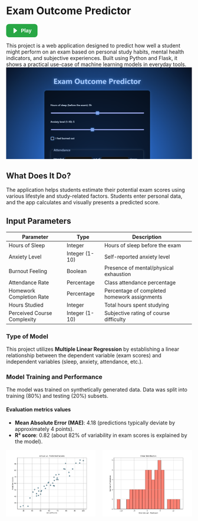 # Exam Outcome Predictor

<a href="https://exam-predictor-z4cw.onrender.com" target="_blank" style="text-decoration: none;">
  <div style="display: inline-flex; align-items: center; background-color: #28a745; color: white; padding: 10px 16px; border-radius: 8px; font-weight: bold; font-family: sans-serif;">
    <svg xmlns="http://www.w3.org/2000/svg" width="16" height="16" style="margin-right: 8px;" viewBox="0 0 16 16">
      <path fill="currentColor" d="M4 2.01c0-.848.98-1.32 1.64-.79l7.48 5.99c.506.405.506 1.17 0 1.58l-7.48 5.99A1.01 1.01 0 0 1 4 13.99v-12z"/>
    </svg>
    Play
  </div>
</a>

This project is a web application designed to predict how well a student might perform on an exam based on personal study habits, mental health indicators, and subjective experiences. Built using Python and Flask, it shows a practical use-case of machine learning models in everyday tools.
![index](model/results/exam.png)

## What Does It Do?

The application helps students estimate their potential exam scores using various lifestyle and study-related factors. Students enter personal data, and the app calculates and visually presents a predicted score.

## Input Parameters

| Parameter                    | Type          | Description                                     |
|------------------------------|---------------|-------------------------------------------------|
| Hours of Sleep               | Integer       | Hours of sleep before the exam                  |
| Anxiety Level                | Integer (1-10)| Self-reported anxiety level                     |
| Burnout Feeling              | Boolean       | Presence of mental/physical exhaustion          |
| Attendance Rate              | Percentage    | Class attendance percentage                     |
| Homework Completion Rate     | Percentage    | Percentage of completed homework assignments    |
| Hours Studied                | Integer       | Total hours spent studying                      |
| Perceived Course Complexity  | Integer (1-10)| Subjective rating of course difficulty          |

### Type of Model
This project utilizes **Multiple Linear Regression** by establishing a linear relationship between the dependent variable (exam scores) and independent variables (sleep, anxiety, attendance, etc.).

### Model Training and Performance

The model was trained on synthetically generated data. Data was split into training (80%) and testing (20%) subsets.

#### Evaluation metrics values

- **Mean Absolute Error (MAE)**: 4.18 (predictions typically deviate by approximately 4 points).
- **R² score**: 0.82 (about 82% of variability in exam scores is explained by the model).
<div style="display: flex; gap: 20px;">
  <img src="model/results/scatter_real_vs_predicted.png" alt="Scatter Plot: Actual vs. Predicted Scores" width="48%">
  <img src="model/results/error_distribution.png" alt="Histogram: Distribution of Prediction Errors" width="48%">
</div>
